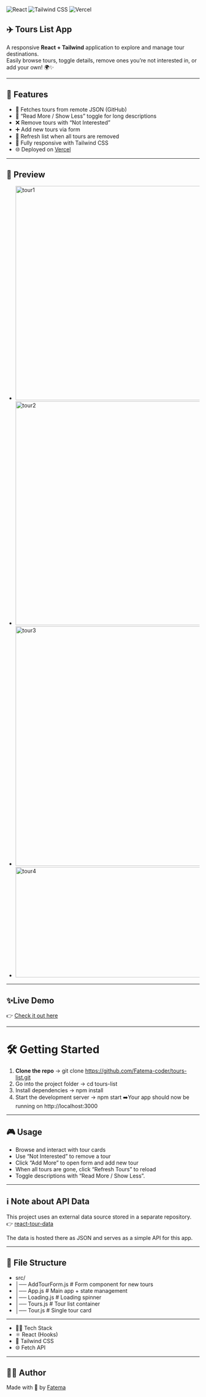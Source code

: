 ![React](https://img.shields.io/badge/React-20232A?style=for-the-badge&logo=react&logoColor=61DAFB)
![Tailwind CSS](https://img.shields.io/badge/TailwindCSS-38B2AC?style=for-the-badge&logo=tailwind-css&logoColor=white)
![Vercel](https://img.shields.io/badge/Vercel-000000?style=for-the-badge&logo=vercel&logoColor=white)

## ✈️ Tours List App

A responsive **React + Tailwind** application to explore and manage tour destinations.  
Easily browse tours, toggle details, remove ones you’re not interested in, or add your own! 🌍✨

---

## 🚀 Features
- 🔄 Fetches tours from remote JSON (GitHub)
- 📖 “Read More / Show Less” toggle for long descriptions
- ❌ Remove tours with “Not Interested”
- ➕ Add new tours via form
- 🔄 Refresh list when all tours are removed
- 🎨 Fully responsive with Tailwind CSS
- 🌐 Deployed on [Vercel](#) 

 ---
  
 ## 📸 Preview

- <img width="1356" height="559" alt="tour1" src="https://github.com/user-attachments/assets/be4be5af-f9bb-4c1f-af93-d88c8bd6d0b5" />

- <img width="1332" height="584" alt="tour2" src="https://github.com/user-attachments/assets/774ac5ca-57b8-461e-b7a9-24c98d85124a" />

- <img width="1337" height="625" alt="tour3" src="https://github.com/user-attachments/assets/7f238819-d90d-4bd7-8eea-31a6d1909d5f" />

- <img width="920" height="288" alt="tour4" src="https://github.com/user-attachments/assets/f0bf050b-cc98-4fff-9aa2-04b345acf60f" />

---

## ✨Live Demo

👉 [Check it out here](https://tours-list-irhc232rt-fatema-surajs-projects.vercel.app)


---

# 🛠️ Getting Started

1. **Clone the repo**
   -> git clone https://github.com/Fatema-coder/tours-list.git
2. Go into the project folder
   -> cd tours-list
3. Install dependencies
   -> npm install
4. Start the development server
   -> npm start
➡️Your app should now be running on http://localhost:3000

---

## 🎮 Usage

- Browse and interact with tour cards
- Use “Not Interested” to remove a tour
- Click “Add More” to open form and add new tour
- When all tours are gone, click “Refresh Tours” to reload
- Toggle descriptions with “Read More / Show Less”.

---

## ℹ️ Note about API Data

This project uses an external data source stored in a separate repository.  
👉 [react-tour-data](https://github.com/Fatema-coder/react-tours-data) 

The data is hosted there as JSON and serves as a simple API for this app.  

---

## 📂 File Structure

- src/
- │── AddTourForm.js   # Form component for new tours
- │── App.js           # Main app + state management
- │── Loading.js       # Loading spinner
- │── Tours.js         # Tour list container
- │── Tour.js          # Single tour card

---

- 🧑‍💻 Tech Stack
- ⚛️ React (Hooks)
- 🎨 Tailwind CSS
- 🌐 Fetch API

---

## 👩‍💻 Author
Made with 💖 by [Fatema](https://github.com/Fatema-coder)




